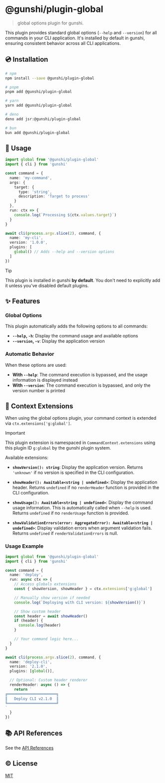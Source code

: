 # @gunshi/plugin-global

> global options plugin for gunshi.

This plugin provides standard global options (`--help` and `--version`) for all commands in your CLI application. It's installed by default in gunshi, ensuring consistent behavior across all CLI applications.

## 💿 Installation

```sh
# npm
npm install --save @gunshi/plugin-global

# pnpm
pnpm add @gunshi/plugin-global

# yarn
yarn add @gunshi/plugin-global

# deno
deno add jsr:@gunshi/plugin-global

# bun
bun add @gunshi/plugin-global
```

## 🚀 Usage

```ts
import global from '@gunshi/plugin-global'
import { cli } from 'gunshi'

const command = {
  name: 'my-command',
  args: {
    target: {
      type: 'string',
      description: 'Target to process'
    }
  },
  run: ctx => {
    console.log(`Processing ${ctx.values.target}`)
  }
}

await cli(process.argv.slice(2), command, {
  name: 'my-cli',
  version: '1.0.0',
  plugins: [
    global() // Adds --help and --version options
  ]
})
```

<!-- eslint-disable markdown/no-missing-label-refs -->

> [!TIP]
> This plugin is installed in gunshi **by default**. You don't need to explicitly add it unless you've disabled default plugins.

<!-- eslint-enable markdown/no-missing-label-refs -->

## ✨ Features

### Global Options

This plugin automatically adds the following options to all commands:

- **`--help`, `-h`**: Display the command usage and available options
- **`--version`, `-v`**: Display the application version

### Automatic Behavior

When these options are used:

- **With `--help`**: The command execution is bypassed, and the usage information is displayed instead
- **With `--version`**: The command execution is bypassed, and only the version number is printed

## 🧩 Context Extensions

When using the global options plugin, your command context is extended via `ctx.extensions['g:global']`.

<!-- eslint-disable markdown/no-missing-label-refs -->

> [!IMPORTANT]
> This plugin extension is namespaced in `CommandContext.extensions` using this plugin ID `g:global` by the gunshi plugin system.

<!-- eslint-enable markdown/no-missing-label-refs -->

Available extensions:

- **`showVersion(): string`**: Display the application version. Returns `'unknown'` if no version is specified in the CLI configuration.

- **`showHeader(): Awaitable<string | undefined>`**: Display the application header. Returns `undefined` if no `renderHeader` function is provided in the CLI configuration.

- **`showUsage(): Awaitable<string | undefined>`**: Display the command usage information. This is automatically called when `--help` is used. Returns `undefined` if no `renderUsage` function is provided.

- **`showValidationErrors(error: AggregateError): Awaitable<string | undefined>`**: Display validation errors when argument validation fails. Returns `undefined` if `renderValidationErrors` is null.

### Usage Example

```ts
import global from '@gunshi/plugin-global'
import { cli } from 'gunshi'

const command = {
  name: 'deploy',
  run: async ctx => {
    // Access globals extensions
    const { showVersion, showHeader } = ctx.extensions['g:global']

    // Manually show version if needed
    console.log(`Deploying with CLI version: ${showVersion()}`)

    // Show custom header
    const header = await showHeader()
    if (header) {
      console.log(header)
    }

    // Your command logic here...
  }
}

await cli(process.argv.slice(2), command, {
  name: 'deploy-cli',
  version: '2.1.0',
  plugins: [global()],

  // Optional: Custom header renderer
  renderHeader: async () => {
    return `
╔══════════════════════╗
║   Deploy CLI v2.1.0  ║
╚══════════════════════╝
`
  }
})
```

## 📚 API References

See the [API References](./docs/index.md)

## ©️ License

[MIT](http://opensource.org/licenses/MIT)
